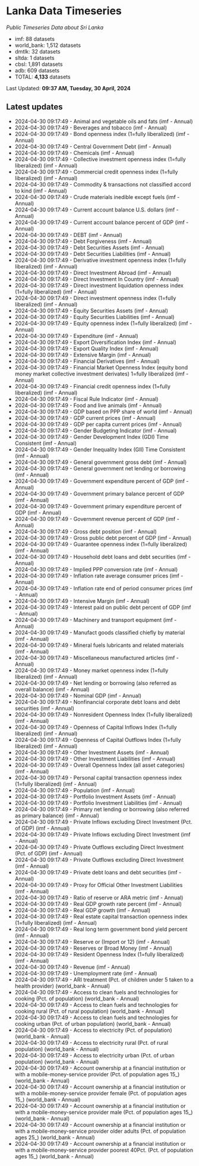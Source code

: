 # Lanka Data Timeseries
*Public Timeseries Data about Sri Lanka*

* imf: 88 datasets
* world_bank: 1,512 datasets
* dmtlk: 32 datasets
* sltda: 1 datasets
* cbsl: 1,891 datasets
* adb: 609 datasets
* TOTAL: **4,133** datasets

Last Updated: **09:37 AM, Tuesday, 30 April, 2024**

## Latest updates

* 2024-04-30 09:17:49 - Animal and vegetable oils and fats (imf - Annual)
* 2024-04-30 09:17:49 - Beverages and tobacco (imf - Annual)
* 2024-04-30 09:17:49 - Bond openness index (1=fully liberalized) (imf - Annual)
* 2024-04-30 09:17:49 - Central Government Debt (imf - Annual)
* 2024-04-30 09:17:49 - Chemicals (imf - Annual)
* 2024-04-30 09:17:49 - Collective investment openness index (1=fully liberalized) (imf - Annual)
* 2024-04-30 09:17:49 - Commercial credit openness index (1=fully liberalized) (imf - Annual)
* 2024-04-30 09:17:49 - Commodity & transactions not classified accord to kind (imf - Annual)
* 2024-04-30 09:17:49 - Crude materials inedible except fuels (imf - Annual)
* 2024-04-30 09:17:49 - Current account balance U.S. dollars (imf - Annual)
* 2024-04-30 09:17:49 - Current account balance percent of GDP (imf - Annual)
* 2024-04-30 09:17:49 - DEBT (imf - Annual)
* 2024-04-30 09:17:49 - Debt Forgiveness (imf - Annual)
* 2024-04-30 09:17:49 - Debt Securities Assets (imf - Annual)
* 2024-04-30 09:17:49 - Debt Securities Liabilities (imf - Annual)
* 2024-04-30 09:17:49 - Derivative investment openness index (1=fully liberalized) (imf - Annual)
* 2024-04-30 09:17:49 - Direct Investment Abroad (imf - Annual)
* 2024-04-30 09:17:49 - Direct Investment In Country (imf - Annual)
* 2024-04-30 09:17:49 - Direct investment liquidation openness index (1=fully liberalized) (imf - Annual)
* 2024-04-30 09:17:49 - Direct investment openness index (1=fully liberalized) (imf - Annual)
* 2024-04-30 09:17:49 - Equity Securities Assets (imf - Annual)
* 2024-04-30 09:17:49 - Equity Securities Liabilities (imf - Annual)
* 2024-04-30 09:17:49 - Equity openness index (1=fully liberalized) (imf - Annual)
* 2024-04-30 09:17:49 - Expenditure (imf - Annual)
* 2024-04-30 09:17:49 - Export Diversification Index (imf - Annual)
* 2024-04-30 09:17:49 - Export Quality Index (imf - Annual)
* 2024-04-30 09:17:49 - Extensive Margin (imf - Annual)
* 2024-04-30 09:17:49 - Financial Derivatives (imf - Annual)
* 2024-04-30 09:17:49 - Financial Market Openness Index (equity bond money market collective investment derivates) 1=fully liberalized (imf - Annual)
* 2024-04-30 09:17:49 - Financial credit openness index (1=fully liberalized) (imf - Annual)
* 2024-04-30 09:17:49 - Fiscal Rule Indicator (imf - Annual)
* 2024-04-30 09:17:49 - Food and live animals (imf - Annual)
* 2024-04-30 09:17:49 - GDP based on PPP share of world (imf - Annual)
* 2024-04-30 09:17:49 - GDP current prices (imf - Annual)
* 2024-04-30 09:17:49 - GDP per capita current prices (imf - Annual)
* 2024-04-30 09:17:49 - Gender Budgeting Indicator (imf - Annual)
* 2024-04-30 09:17:49 - Gender Development Index (GDI) Time Consistent (imf - Annual)
* 2024-04-30 09:17:49 - Gender Inequality Index (GII) Time Consistent (imf - Annual)
* 2024-04-30 09:17:49 - General government gross debt (imf - Annual)
* 2024-04-30 09:17:49 - General government net lending or borrowing (imf - Annual)
* 2024-04-30 09:17:49 - Government expenditure percent of GDP (imf - Annual)
* 2024-04-30 09:17:49 - Government primary balance percent of GDP (imf - Annual)
* 2024-04-30 09:17:49 - Government primary expenditure percent of GDP (imf - Annual)
* 2024-04-30 09:17:49 - Government revenue percent of GDP (imf - Annual)
* 2024-04-30 09:17:49 - Gross debt position (imf - Annual)
* 2024-04-30 09:17:49 - Gross public debt percent of GDP (imf - Annual)
* 2024-04-30 09:17:49 - Guarantee openness index (1=fully liberalized) (imf - Annual)
* 2024-04-30 09:17:49 - Household debt loans and debt securities (imf - Annual)
* 2024-04-30 09:17:49 - Implied PPP conversion rate (imf - Annual)
* 2024-04-30 09:17:49 - Inflation rate average consumer prices (imf - Annual)
* 2024-04-30 09:17:49 - Inflation rate end of period consumer prices (imf - Annual)
* 2024-04-30 09:17:49 - Intensive Margin (imf - Annual)
* 2024-04-30 09:17:49 - Interest paid on public debt percent of GDP (imf - Annual)
* 2024-04-30 09:17:49 - Machinery and transport equipment (imf - Annual)
* 2024-04-30 09:17:49 - Manufact goods classified chiefly by material (imf - Annual)
* 2024-04-30 09:17:49 - Mineral fuels lubricants and related materials (imf - Annual)
* 2024-04-30 09:17:49 - Miscellaneous manufactured articles (imf - Annual)
* 2024-04-30 09:17:49 - Money market openness index (1=fully liberalized) (imf - Annual)
* 2024-04-30 09:17:49 - Net lending or borrowing (also referred as overall balance) (imf - Annual)
* 2024-04-30 09:17:49 - Nominal GDP (imf - Annual)
* 2024-04-30 09:17:49 - Nonfinancial corporate debt loans and debt securities (imf - Annual)
* 2024-04-30 09:17:49 - Nonresident Openness Index (1=fully liberalized) (imf - Annual)
* 2024-04-30 09:17:49 - Openness of Capital Inflows Index (1=fully liberalized) (imf - Annual)
* 2024-04-30 09:17:49 - Openness of Capital Outflows Index (1=fully liberalized) (imf - Annual)
* 2024-04-30 09:17:49 - Other Investment Assets (imf - Annual)
* 2024-04-30 09:17:49 - Other Investment Liabilities (imf - Annual)
* 2024-04-30 09:17:49 - Overall Openness Index (all asset categories) (imf - Annual)
* 2024-04-30 09:17:49 - Personal capital transaction openness index (1=fully liberalized) (imf - Annual)
* 2024-04-30 09:17:49 - Population (imf - Annual)
* 2024-04-30 09:17:49 - Portfolio Investment Assets (imf - Annual)
* 2024-04-30 09:17:49 - Portfolio Investment Liabilities (imf - Annual)
* 2024-04-30 09:17:49 - Primary net lending or borrowing (also referred as primary balance) (imf - Annual)
* 2024-04-30 09:17:49 - Private Inflows excluding Direct Investment (Pct. of GDP) (imf - Annual)
* 2024-04-30 09:17:49 - Private Inflows excluding Direct Investment (imf - Annual)
* 2024-04-30 09:17:49 - Private Outflows excluding Direct Investment (Pct. of GDP) (imf - Annual)
* 2024-04-30 09:17:49 - Private Outflows excluding Direct Investment (imf - Annual)
* 2024-04-30 09:17:49 - Private debt loans and debt securities (imf - Annual)
* 2024-04-30 09:17:49 - Proxy for Official Other Investment Liabilities (imf - Annual)
* 2024-04-30 09:17:49 - Ratio of reserve or ARA metric (imf - Annual)
* 2024-04-30 09:17:49 - Real GDP growth rate percent (imf - Annual)
* 2024-04-30 09:17:49 - Real GDP growth (imf - Annual)
* 2024-04-30 09:17:49 - Real estate capital transaction openness index (1=fully liberalized) (imf - Annual)
* 2024-04-30 09:17:49 - Real long term government bond yield percent (imf - Annual)
* 2024-04-30 09:17:49 - Reserve or (Import or 12) (imf - Annual)
* 2024-04-30 09:17:49 - Reserves or Broad Money (imf - Annual)
* 2024-04-30 09:17:49 - Resident Openness Index (1=fully liberalized) (imf - Annual)
* 2024-04-30 09:17:49 - Revenue (imf - Annual)
* 2024-04-30 09:17:49 - Unemployment rate (imf - Annual)
* 2024-04-30 09:17:49 - ARI treatment (Pct. of children under 5 taken to a health provider) (world_bank - Annual)
* 2024-04-30 09:17:49 - Access to clean fuels and technologies for cooking (Pct. of population) (world_bank - Annual)
* 2024-04-30 09:17:49 - Access to clean fuels and technologies for cooking rural (Pct. of rural population) (world_bank - Annual)
* 2024-04-30 09:17:49 - Access to clean fuels and technologies for cooking urban (Pct. of urban population) (world_bank - Annual)
* 2024-04-30 09:17:49 - Access to electricity (Pct. of population) (world_bank - Annual)
* 2024-04-30 09:17:49 - Access to electricity rural (Pct. of rural population) (world_bank - Annual)
* 2024-04-30 09:17:49 - Access to electricity urban (Pct. of urban population) (world_bank - Annual)
* 2024-04-30 09:17:49 - Account ownership at a financial institution or with a mobile-money-service provider (Pct. of population ages 15_) (world_bank - Annual)
* 2024-04-30 09:17:49 - Account ownership at a financial institution or with a mobile-money-service provider female (Pct. of population ages 15_) (world_bank - Annual)
* 2024-04-30 09:17:49 - Account ownership at a financial institution or with a mobile-money-service provider male (Pct. of population ages 15_) (world_bank - Annual)
* 2024-04-30 09:17:49 - Account ownership at a financial institution or with a mobile-money-service provider older adults (Pct. of population ages 25_) (world_bank - Annual)
* 2024-04-30 09:17:49 - Account ownership at a financial institution or with a mobile-money-service provider poorest 40Pct. (Pct. of population ages 15_) (world_bank - Annual)